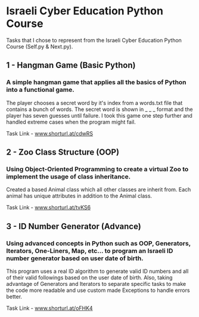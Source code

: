 # Israeli Cyber Education Python Course
Tasks that I chose to represent from the Israeli Cyber Education Python Course (Self.py & Next.py).

## 1 - Hangman Game (Basic Python)
### A simple hangman game that applies all the basics of Python into a functional game.
The player chooses a secret word by it's index from a words.txt file that contains a bunch of words. The secret word is shown in _ _ _ format and the player has seven guesses until failure. I took this game one step further and handled extreme cases when the program might fail.

Task Link - www.shorturl.at/cdwRS


## 2 - Zoo Class Structure (OOP)
### Using Object-Oriented Programming to create a virtual Zoo to implement the usage of class inheritance.
Created a based Animal class which all other classes are inherit from. Each animal has unique attributes in addition to the Animal class.

Task Link - www.shorturl.at/tvKS6


## 3 - ID Number Generator (Advance)
### Using advanced concepts in Python such as OOP, Generators, Iterators, One-Liners, Map, etc... to program an Israeli ID number generator based on user date of birth.
This program uses a real ID algorithm to generate valid ID numbers and all of their valid followings based on the user date of birth. Also, taking advantage of Generators and Iterators to separate specific tasks to make the code more readable and use custom made Exceptions to handle errors better.

Task Link - www.shorturl.at/oFHK4

